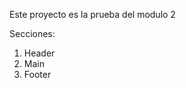 Este proyecto es la prueba del modulo 2

Secciones:
<ol>
  <li>Header</li>
  <li>Main</li>
  <li>Footer</li>
</ol>
